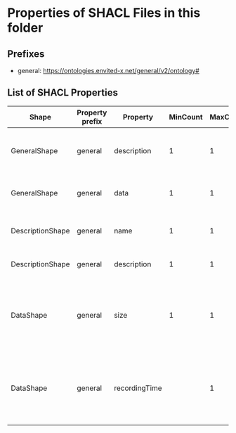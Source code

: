 # Properties of SHACL Files in this folder

## Prefixes

- general: <https://ontologies.envited-x.net/general/v2/ontology#>

## List of SHACL Properties

| Shape | Property prefix | Property | MinCount | MaxCount | Description | Datatype/NodeKind | Filename |
| --- | --- | --- | --- | --- | --- | --- | --- |
| GeneralShape | general | description | 1 | 1 | General text based description of the simulation asset. |  | general_shacl.ttl |
| GeneralShape | general | data | 1 | 1 | Data properties of the simulation asset. |  | general_shacl.ttl |
| DescriptionShape | general | name | 1 | 1 | A human readable name of the entity. | <http://www.w3.org/2001/XMLSchema#string> | general_shacl.ttl |
| DescriptionShape | general | description | 1 | 1 | A free text description of the entity. | <http://www.w3.org/2001/XMLSchema#string> | general_shacl.ttl |
| DataShape | general | size | 1 | 1 | Size of the data file(s) (e.g. xodr, 3d model zip) to be downloaded in MB (megabyte). | <http://www.w3.org/2001/XMLSchema#float> | general_shacl.ttl |
| DataShape | general | recordingTime |  | 1 | Time of data acquisition used to generate the asset, if partial measurement: oldest date | <http://www.w3.org/2001/XMLSchema#dateTime> | general_shacl.ttl |
